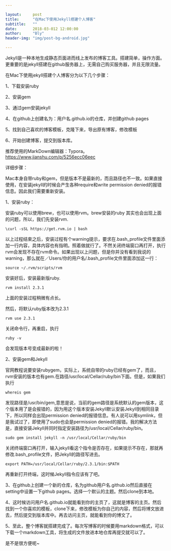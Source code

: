 ```yaml
---

layout:     post
title:      "在Mac下使用Jekyll搭建个人博客"
subtitle:   ""
date:       2018-03-012 12:00:00
author:     "Bly"
header-img: "img/post-bg-android.jpg"

---
```


Jekyll是一种本地生成静态页面进而线上发布的博客工具。搭建简单，操作方面。更重要的是jekyll搭建在github服务器上，无需自己购买服务器，并且无限流量。

在Mac下使用jekyll搭建个人博客分为以下几个步骤：

1、下载安装ruby

2、安装gem

3、通过gem安装jekyll

4、在github上创建名为：用户名.github.io的仓库，并创建github pages

5、找到自己喜欢的博客模板，克隆下来，导出原有博客，修改模板

6、开始创建博客，提交到版本库。

推荐使用的MarkDown编辑器：Typora。https://www.jianshu.com/p/5256ecc06eec

详细步骤：

Mac本身自带ruby和gem，但是版本不是最新的，而且路径也不一致。如果直接使用，在安装jekyll的时候会产生各种require和write permission denied的报错信息。因此我们需要重新安装。

1、安装ruby：

安装ruby可以使用brew，也可以使用rvm。brew安装的ruby 其实也会出现上面的问题，所以，我们先安装rvm.

```
\curl -sSL https://get.rvm.io | bash
```

以上过程结束之后，安装过程有个warning提示，要求在.bash_profile文件里面添加一行内容，具体内容也有指明。照着做就行了。不然关闭终端窗口再打开，执行rvm会发现不存在rvm命令。如果出现以上问题，但是你并没有看到我说的warning，那么就在／Users/你的用户名/.bash_profile文件里面添加这一行：

```
source ~/.rvm/scripts/rvm
```

安装好后，安装最新版ruby.

```
rvm install 2.3.1
```

上面的安装过程稍微有点长。

然后，将默认ruby版本改为2.3.1

```
rvm use 2.3.1
```

关闭命令行，再重启，执行

```
ruby -v
```

会发现版本号变成最新的啦！

2、安装gem和Jekyll

官网教程说要安装rubygem，实际上，系统自带的ruby已经有gem了，而且，rvm安装的版本也有gem.在路径/usr/local/Cellar/ruby/bin下面。但是，如果我们执行

```
whereis gem
```

 发现路径是/usr/bin/gem,意思是说，当前的gem路径是系统默认的gem版本，这个版本用了是会报错的，因为用这个版本安装Jekyll默认安装Jekyll到相同目录下，所以同样会出现permission denied的报错信息。有人说可以用symlink，但是我试过了，即使用了sudo也会是permission denied的报错。我的解决方法是，直接安装Jekyll并同时指定安装路径为/usr/local/Cellar/ruby/bin。

```
sudo gem install jekyll -n /usr/local/Cellar/ruby/bin
```

关闭终端窗口再打开，输入jekyll看这个指令是否存在，如果提示不存在，那就再修改.bash_profile文件，把Jekyll的路径写进去。

```
export PATH=/usr/local/Cellar/ruby/2.3.1/bin:$PATH
```

再重新打开终端，这时候Jekyll指令应该有了吧。

3、在github上创建一个新的仓库，名为github用户名.github.io然后直接在setting中设置一下github pages。选择一个默认的主题。然后clone到本地。

4、这时候访问用户名.github.io就能看到你的主页了，这就是博客的主页。然后找到一个你喜欢的模板，clone下来，修改模板为你自己的内容，然后将博文放进去，然后提交到版本库中。再去访问主页，就能看到你的博文了。

5、至此，整个博客就搭建完成了。每次写博客的时候要用markdown格式，可以下载一个markdown工具，将生成的文件放进本地仓库再提交就可以了。

是不是很方便呢~



